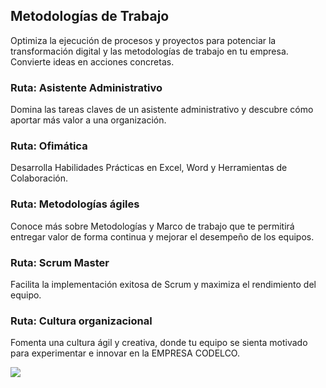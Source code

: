 ## Metodologías de Trabajo

Optimiza la ejecución de procesos y proyectos para potenciar la transformación digital y las metodologías de trabajo en tu empresa. Convierte ideas en acciones concretas.

### Ruta: Asistente Administrativo

Domina las tareas claves de un asistente administrativo y descubre cómo aportar más valor a una organización.



### Ruta: Ofimática

Desarrolla Habilidades Prácticas en Excel, Word y Herramientas de Colaboración.



### Ruta: Metodologías ágiles

Conoce más sobre Metodologías y Marco de trabajo que te permitirá entregar valor de forma continua y mejorar el desempeño de los equipos.



### Ruta: Scrum Master

Facilita la implementación exitosa de Scrum y maximiza el rendimiento del equipo.

### Ruta: Cultura organizacional

Fomenta una cultura ágil y creativa, donde tu equipo se sienta motivado para experimentar e innovar en la EMPRESA CODELCO.

![](http://www.plantuml.com/plantuml/png/ZLHDR-Cs4BthLxogXtK0EUvXJpu4wzX6Du6Tg6kdsI9O62DgR0z2aG99vGD5VrL_GlzOGTboOdUnw6quCtoFysQ6oISVo8McqibFOfHkIiOsXDeF1mD7p-SR2TkcQ3mxPKrW4ywLhGQr9XFlz7qejHI3yST-7brtyzcW8X_O3SOVLsDh0ebXTrv7_EG39hmM8qh--TkWP0tsGRHDPgC_Rk-Mg_khvUVLRFhhz6RIE-kSozjyDRczl-cTHO2SdRU6VB8pUghnmLRiCgJZlPbcI4Ve0h1hX2sZ8FE8PmbRr3i8lNEHKhOnmQSj_49yu8fGCgvCO6Suu9BCevXDidYDiTMbRKn9xhLNx8rVCgIdoTWbfsVuCm4EElIUkQ2wpf3USu5HNMjH5CIQ-EPhUg8CYzh5-_FVnz4tOIrFx3nye20A-nw0JDbMTU0jEjvyb9uTKVgQCgGBCHlDo6d3t-DTA2Tro30ocqPJAs7kx9EKx45QjrnoohLkZ8eWf2Mydh1MjX3DexRMUMj7seWx_Zd3Lwh8YJcYqL99uFB_e4-ANac12l8SDTgR4Mtnsmn7vs0TUyJnXPYrTLLRTWPgmXRASSac26cVWOCwFoc2Qecpb5zzlrKJgnxvMAiVQuGd8OpogvOc0JxW2sjIOWtx16yZsx_0Rb0mn9rlO_jp_mA-9WpH3KQ2rj6_0DMoJyV3zUBsPl1vkSmNtnAqaVu5Eiamn1UcqcFjRDLEqhEJm1x1uk5wSZcETmxz-n7qN-zMneDVOktMTuioVGazhaZqxfmXdVRd9BhRZJWPefprTXqmVL5RCfjTqzYK7joFT-DUliEhICpQKHNxFk_iqwLxwxkoZW-jUDV_tRA_YH_t2lu_XUo5UrS4XZXw7HuMysN-hSiyFEyWrzVvh5Ch-SIcZF_Wlm00)




